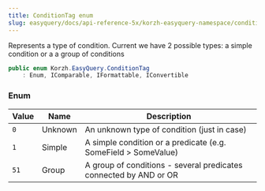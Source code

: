 ```yaml
---
title: ConditionTag enum
slug: easyquery/docs/api-reference-5x/korzh-easyquery-namespace/conditiontag-enum
---
```



Represents a type of condition.  Current we have 2 possible types: a simple condition or a a group of conditions
```csharp
public enum Korzh.EasyQuery.ConditionTag
    : Enum, IComparable, IFormattable, IConvertible

```

### Enum

| Value | Name | Description | 
| --- | --- | --- | 
| `0` | Unknown | An unknown type of condition (just in case) | 
| `1` | Simple | A simple condition or a predicate (e.g. SomeField &gt; SomeValue) | 
| `51` | Group | A group of conditions - several predicates connected by AND or OR |